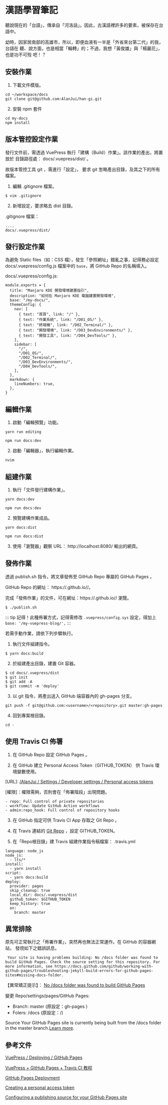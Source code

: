# 漢語學習筆記

聽說現在的「台語」，傳承自「河洛話」。因此，古漢語裡許多的要素，被保存在台語中。

幼時，因家居南部的高雄市，所以，即便血液有一半是「外省來台第二代」的我，台語在
聽、說方面，也是相當「輪轉」的；不過，我想「黃俊雄」與「楊麗花」，也是功不可殁
吧！？

## 安裝作業

1. 下載文件模版。

```
cd ~/workspace/docs
git clone git@github.com:AlanJui/han-gi.git
```

2. 安裝 npm 套件

```
cd my-docs
npm install
```

## 版本管控設定作業

發行文件前，需透過 VuePress 執行「建構（Build）作業」。該作業的產出，將置放於
目錄路徑處： docs/.vuepress/dist/ 。

故版本管控工具 git ，需進行「設定」， 要求 git 怱略產出目錄，及其之下的所有檔案。

1. 編輯 .gitignore 檔案。

```
$ vim .gitignore
```

2. 新增設定，要求略去 dist 目錄。

.gitignore 檔案：

```
....
docs/.vuepress/dist/
```

## 發行設定作業

為避免 Static files（如：CSS 檔），發生「參照網址」錯亂之事，記得務必設定
docs/.vuepress/config.js 檔案中的 `base`，將 GitHub Repo 的名稱填入。

docs/.vuepress/config.js:

```
module.exports = {
  title: "Manjaro KDE 開發環境建置指引",
  description: "如何在 Manjaro KDE 電腦建置開發環境",
  base: "/my-docs/",
  themeConfig: {
    nav: [
      { text: "首頁", link: "/" },
      { text: "作業系統", link: "/D01_OS/" },
      { text: "終端機", link: "/D02_Terminal/" },
      { text: "開發環境", link: "/D03_DevEnvironments/" },
      { text: "開發工具", link: "/D04_DevTools/" },
    ],
    sidebar: [
      "/",
      "/D01_OS/",
      "/D02_Terminal/",
      "/D03_DevEnvironments/",
      "/D04_DevTools/",
    ],
  },
  markdown: {
    lineNumbers: true,
  },
}
```

## 編輯作業

1. 啟動「編輯預覽」功能。

```
yarn run editing
```

```
npm run docs:dev
```

2. 啟動「編輯器」，執行編輯作業。

```
nvim
```

## 組建作業

1. 執行「文件發行建構作業」。

```
yarn docs:dev
```

```
npm run docs:dev
```

2. 預覽建構作業成品。

```
yarn docs:dist
```

```
npm run docs:dist
```

3. 使用「瀏覽器」觀察 URL： http://localhost:8080/ 輸出的網頁。

## 發佈作業

透過 publish.sh 指令，將文章發佈至 GitHub Repo 專屬的 GitHub Pages 。

GitHub Repo 的網址： https://<username>.github.io/<repository>/。

完成「發佈作業」的文件，可在網址：https://<username>.github.io/<repository>/
瀏覽。

```
$ ./publish.sh
```

::: tip
記得！此種佈署方式，記得需修改 `.vuepress/config.sys` 設定，得加上 `base: '/my-vuepress-blog/',`
:::

若需手動作業，請依下列步驟執行。

1.  執行文件組建指令。

```
$ yarn docs:build
```

2.  於組建產出目錄，建置 Git 容器。

```
$ cd docs/.vuepress/dist
$ git init
$ git add -A
$ git commit -m 'deploy'
```

3.  以 git 指令，將產出送入 GitHub 端容器內的 gh-pages 分支。

```
git push -f git@github.com:<username>/<repository>.git master:gh-pages
```

4. 回到專案根目錄。

```
cd -
```

## 使用 Travis CI 佈署

 1. 在 GitHub Repo 設定 GitHub Pages 。

 2. 在 GitHub 建立 Personal Access Token（GITHUB_TOKEN） 供 Travis 環境變數使用。

   [URL]: [/AlanJui / Settings / Developer settings / Personal access tokens ](https://github.com/settings/tokens)

   [權限]：權限需夠，否則會在「佈署階段」出現問題。

    - repo: Full control of private repositories
    - workflow: Update GitHub Action workflows
    - admin:repo_hook: Full control of repository hooks

 3. 在 GitHub 指定可供 Travis CI App 存取之 Git Repo 。

 4. 在 Travis 連結的 [Git Repo](https://travis-ci.com/github/AlanJui/han-gi)
 ，設定 GITHUB_TOKEN。

 5. 在「Repo根目錄」建 Travis 組建作業指令稿檔案： .travis.yml

```
language: node_js
node_js:
  - lts/*
install:
  - yarn install
script:
  - yarn docs:build
deploy:
  provider: pages
  skip_cleanup: true
  local_dir: docs/.vuepress/dist
  github_token: $GITHUB_TOKEN
  keep_history: true
  on:
    branch: master
```

## 異常排除

原先可正常執行之「佈署作業」，突然再也無法正常運作。在 GitHub 的容器網站，
發垷如下之錯誤訊息。

```
 Your site is having problems building: No /docs folder was found to build GitHub Pages. Check the source setting for this repository. For more information, see https://docs.github.com/github/working-with-github-pages/troubleshooting-jekyll-build-errors-for-github-pages-sites#missing-docs-folder.
```

【異常矯正提示】： [No /docs folder was found to build GitHub Pages](https://docs.github.com/github/working-with-github-pages/troubleshooting-jekyll-build-errors-for-github-pages-sites#missing-docs-folder)

變更 Repo/settings/pages/GitHub Pages:

 - Branch: master (原設定：gh-pages )
 - Folers: /docs  (原設定：/)

Source
Your GitHub Pages site is currently being built from the /docs folder in the master branch.[Learn more](https://docs.github.com/en/pages/getting-started-with-github-pages/configuring-a-publishing-source-for-your-github-pages-site).


## 參考文件

[VuePress / Deploying / GitHub Pages](https://vuepress.vuejs.org/guide/deploy.html#github-pages)

[VuePress + GitHub Pages + Travis CI 教程](https://www.jianshu.com/p/a7435b8bc8bc)

[GitHub Pages Deployment](https://docs.travis-ci.com/user/deployment/pages/)

[Creating a personal access
token](https://docs.github.com/en/github/authenticating-to-github/keeping-your-account-and-data-secure/creating-a-personal-access-token#creating-a-token)

[Configuring a publishing source for your GitHub Pages site](https://docs.github.com/en/pages/getting-started-with-github-pages/configuring-a-publishing-source-for-your-github-pages-site)
